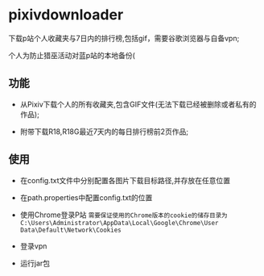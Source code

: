 # pixivdownloader
下载p站个人收藏夹与7日内的排行榜,包括gif，需要谷歌浏览器与自备vpn; 

个人为防止猎巫活动对蓝p站的本地备份(
## 功能
- 从Pixiv下载个人的所有收藏夹,包含GIF文件(无法下载已经被删除或者私有的作品);

- 附带下载R18,R18G最近7天内的每日排行榜前2页作品;
## 使用
- 在config.txt文件中分别配置各图片下载目标路径,并存放在任意位置

- 在path.properties中配置config.txt的位置

- 使用Chrome登录P站
`
需要保证使用的Chrome版本的cookie的储存目录为C:\Users\Administrator\AppData\Local\Google\Chrome\User Data\Default\Network\Cookies
`
- 登录vpn

- 运行jar包
